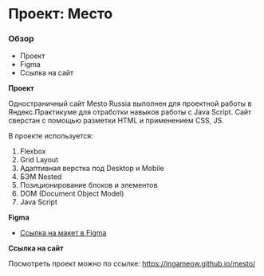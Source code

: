 # Проект: Место

### Обзор
* Проект
* Figma
* Ссылка на сайт

**Проект**

Одностраничный сайт Mesto Russia выполнен для проектной работы в Яндекс.Практикуме для отработки навыков работы с Java Script. Сайт сверстан с помощью разметки HTML и применением CSS, JS.  

В проекте используется:
1. Flexbox   
2. Grid Layout  
3. Адаптивная верстка под Desktop и Mobile  
4. БЭМ Nested  
5. Позиционирование блоков и элементов  
6. DOM (Document Object Model)
7. Java Script

**Figma**


* [Ссылка на макет в Figma](https://www.figma.com/file/2cn9N9jSkmxD84oJik7xL7/JavaScript.-Sprint-4?node-id=0%3A1)
 

**Ссылка на сайт**

Посмотреть проект можно по ссылке:  https://ingameow.github.io/mesto/
